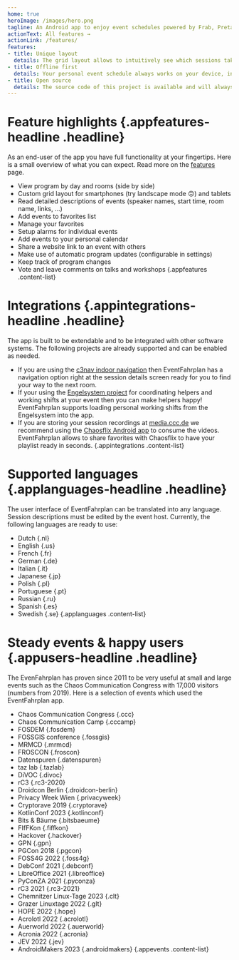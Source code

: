```yaml
---
home: true
heroImage: /images/hero.png
tagline: An Android app to enjoy event schedules powered by Frab, Pretalx or Wafer.
actionText: All features →
actionLink: /features/
features:
- title: Unique layout
  details: The grid layout allows to intuitively see which sessions take place in parallel or overlap.
- title: Offline first
  details: Your personal event schedule always works on your device, independent of your connectivity status.
- title: Open source
  details: The source code of this project is available and will always be accessible for you in the future.
---
```


# Feature highlights {.appfeatures-headline .headline}
As an end-user of the app you have full functionality at your fingertips. Here is a small overview of what you can expect. Read more on the [features](features) page.
* View program by day and rooms (side by side)
* Custom grid layout for smartphones (try landscape mode 🙃) and tablets
* Read detailed descriptions of events (speaker names, start time, room name, links, ...)
* Add events to favorites list
* Manage your favorites
* Setup alarms for individual events
* Add events to your personal calendar
* Share a website link to an event with others
* Make use of automatic program updates (configurable in settings)
* Keep track of program changes
* Vote and leave comments on talks and workshops
{.appfeatures .content-list}

# Integrations {.appintegrations-headline .headline}
The app is built to be extendable and to be integrated with other software systems. The following projects are already supported and can be enabled as needed.
* If you are using the [c3nav indoor navigation](https://c3nav.de) then EventFahrplan has a navigation option right at the session details screen ready for you to find your way to the next room.
* If your using the [Engelsystem project](https://engelsystem.de) for coordinating helpers and working shifts at your event then you can make helpers happy! EventFahrplan supports loading personal working shifts from the Engelsystem into the app.
* If you are storing your session recordings at [media.ccc.de](http://media.ccc.de) we recommend using the [Chaosflix Android app](https://github.com/NiciDieNase/chaosflix) to consume the videos. EventFahrplan allows to share favorites with Chaosflix to have your playlist ready in seconds.
{.appintegrations .content-list}

# Supported languages {.applanguages-headline .headline}
The user interface of EventFahrplan can be translated into any language. Session descriptions must be edited by the event host. Currently, the following languages are ready to use:
* Dutch {.nl}
* English {.us}
* French {.fr}
* German {.de}
* Italian {.it}
* Japanese {.jp}
* Polish {.pl}
* Portuguese {.pt}
* Russian {.ru}
* Spanish {.es}
* Swedish {.se}
{.applanguages .content-list}

# Steady events & happy users {.appusers-headline .headline}
The EvenFahrplan has proven since 2011 to be very useful at small and large events such as the Chaos Communication Congress with 17,000 visitors (numbers from 2019). Here is a selection of events which used the EventFahrplan app.
* Chaos Communication Congress {.ccc}
* Chaos Communication Camp {.cccamp}
* FOSDEM {.fosdem}
* FOSSGIS conference {.fossgis}
* MRMCD {.mrmcd}
* FROSCON {.froscon}
* Datenspuren {.datenspuren}
* taz lab {.tazlab}
* DiVOC {.divoc}
* rC3 {.rc3-2020}
* Droidcon Berlin {.droidcon-berlin}
* Privacy Week Wien {.privacyweek}
* Cryptorave 2019 {.cryptorave}
* KotlinConf 2023 {.kotlinconf}
* Bits & Bäume {.bitsbaeume}
* FIfFKon {.fiffkon}
* Hackover {.hackover}
* GPN {.gpn}
* PGCon 2018 {.pgcon}
* FOSS4G 2022 {.foss4g}
* DebConf 2021 {.debconf}
* LibreOffice 2021 {.libreoffice}
* PyConZA 2021 {.pyconza}
* rC3 2021 {.rc3-2021}
* Chemnitzer Linux-Tage 2023 {.clt}
* Grazer Linuxtage 2022 {.glt}
* HOPE 2022 {.hope}
* Acrolotl 2022 {.acrolotl}
* Auerworld 2022 {.auerworld}
* Acronia 2022 {.acronia}
* JEV 2022 {.jev}
* AndroidMakers 2023 {.androidmakers}
{.appevents .content-list}

<CommonFooter />
